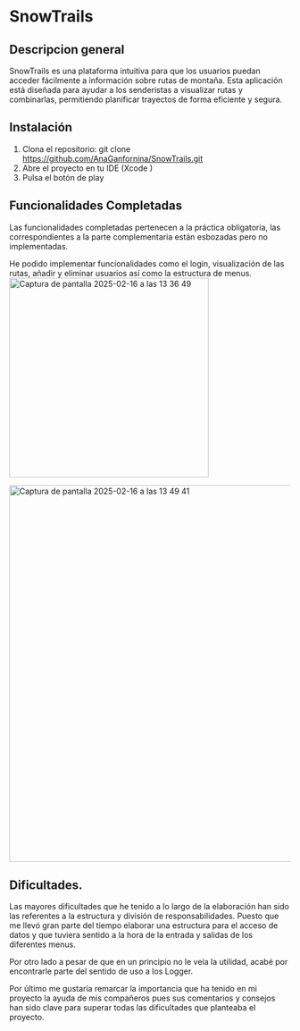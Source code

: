 # SnowTrails

## Descripcion general
SnowTrails es una plataforma intuitiva para que los usuarios puedan acceder fácilmente a información sobre rutas de montaña. Esta aplicación está diseñada para ayudar a los senderistas a visualizar rutas y combinarlas, permitiendo planificar trayectos de forma eficiente y segura.

## Instalación
1. Clona el repositorio: git clone https://github.com/AnaGanfornina/SnowTrails.git
2. Abre el proyecto en tu IDE (Xcode )
3. Pulsa el botón de play

## Funcionalidades Completadas

Las funcionalidades completadas pertenecen a la práctica obligatoria, las correspondientes a la parte complementaria están esbozadas pero no implementadas. 

He podido implementar funcionalidades como el login,  visualización de las rutas, añadir y eliminar usuarios  así como la estructura de menus.
<img width="357" alt="Captura de pantalla 2025-02-16 a las 13 36 49" src="https://github.com/user-attachments/assets/0fbea971-f521-48c3-b25d-243efa7748b9" />

<img width="674" alt="Captura de pantalla 2025-02-16 a las 13 49 41" src="https://github.com/user-attachments/assets/7d188554-f1a0-4290-9252-96d705f4d3f2" />


## Dificultades.

Las mayores dificultades que he tenido a lo largo de la elaboración han sido las referentes a la estructura y división de responsabilidades. Puesto que me llevó gran parte del tiempo elaborar una estructura para el acceso de datos y que tuviera sentido a la hora de la entrada y salidas de los diferentes menus.

Por otro lado a pesar de que en un principio  no le veía la utilidad, acabé por encontrarle parte del sentido de uso a los Logger.

Por último me gustaría remarcar la importancia que ha tenido en mi proyecto la ayuda de mis compañeros pues sus comentarios y consejos han sido clave para superar todas las dificultades que planteaba el proyecto.
